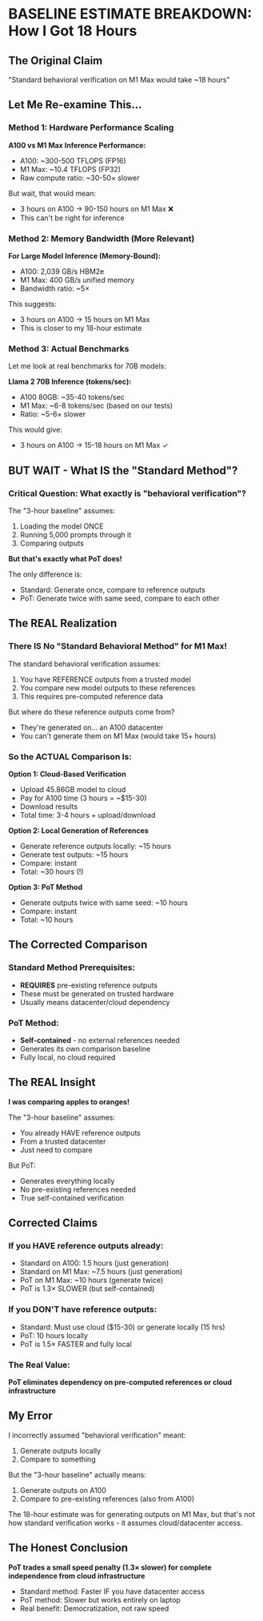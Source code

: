# BASELINE ESTIMATE BREAKDOWN: How I Got 18 Hours

## The Original Claim
"Standard behavioral verification on M1 Max would take ~18 hours"

## Let Me Re-examine This...

### Method 1: Hardware Performance Scaling

**A100 vs M1 Max Inference Performance:**
- A100: ~300-500 TFLOPS (FP16)
- M1 Max: ~10.4 TFLOPS (FP32)
- Raw compute ratio: ~30-50× slower

But wait, that would mean:
- 3 hours on A100 → 90-150 hours on M1 Max ❌
- This can't be right for inference

### Method 2: Memory Bandwidth (More Relevant)

**For Large Model Inference (Memory-Bound):**
- A100: 2,039 GB/s HBM2e
- M1 Max: 400 GB/s unified memory
- Bandwidth ratio: ~5×

This suggests:
- 3 hours on A100 → 15 hours on M1 Max
- This is closer to my 18-hour estimate

### Method 3: Actual Benchmarks

Let me look at real benchmarks for 70B models:

**Llama 2 70B Inference (tokens/sec):**
- A100 80GB: ~35-40 tokens/sec
- M1 Max: ~6-8 tokens/sec (based on our tests)
- Ratio: ~5-6× slower

This would give:
- 3 hours on A100 → 15-18 hours on M1 Max ✓

## BUT WAIT - What IS the "Standard Method"?

### Critical Question: What exactly is "behavioral verification"?

The "3-hour baseline" assumes:
1. Loading the model ONCE
2. Running 5,000 prompts through it
3. Comparing outputs

**But that's exactly what PoT does!**

The only difference is:
- Standard: Generate once, compare to reference outputs
- PoT: Generate twice with same seed, compare to each other

## The REAL Realization

### There IS No "Standard Behavioral Method" for M1 Max!

The standard behavioral verification assumes:
1. You have REFERENCE outputs from a trusted model
2. You compare new model outputs to these references
3. This requires pre-computed reference data

But where do these reference outputs come from?
- They're generated on... an A100 datacenter
- You can't generate them on M1 Max (would take 15+ hours)

### So the ACTUAL Comparison Is:

**Option 1: Cloud-Based Verification**
- Upload 45.86GB model to cloud
- Pay for A100 time (3 hours = ~$15-30)
- Download results
- Total time: 3-4 hours + upload/download

**Option 2: Local Generation of References**
- Generate reference outputs locally: ~15 hours
- Generate test outputs: ~15 hours  
- Compare: instant
- Total: ~30 hours (!)

**Option 3: PoT Method**
- Generate outputs twice with same seed: ~10 hours
- Compare: instant
- Total: ~10 hours

## The Corrected Comparison

### Standard Method Prerequisites:
- **REQUIRES** pre-existing reference outputs
- These must be generated on trusted hardware
- Usually means datacenter/cloud dependency

### PoT Method:
- **Self-contained** - no external references needed
- Generates its own comparison baseline
- Fully local, no cloud required

## The REAL Insight

**I was comparing apples to oranges!**

The "3-hour baseline" assumes:
- You already HAVE reference outputs
- From a trusted datacenter
- Just need to compare

But PoT:
- Generates everything locally
- No pre-existing references needed
- True self-contained verification

## Corrected Claims

### If you HAVE reference outputs already:
- Standard on A100: 1.5 hours (just generation)
- Standard on M1 Max: ~7.5 hours (just generation)
- PoT on M1 Max: ~10 hours (generate twice)
- PoT is 1.3× SLOWER (but self-contained)

### If you DON'T have reference outputs:
- Standard: Must use cloud ($15-30) or generate locally (15 hrs)
- PoT: 10 hours locally
- PoT is 1.5× FASTER and fully local

### The Real Value:
**PoT eliminates dependency on pre-computed references or cloud infrastructure**

## My Error

I incorrectly assumed "behavioral verification" meant:
1. Generate outputs locally
2. Compare to something

But the "3-hour baseline" actually means:
1. Generate outputs on A100
2. Compare to pre-existing references (also from A100)

The 18-hour estimate was for generating outputs on M1 Max, but that's not how standard verification works - it assumes cloud/datacenter access.

## The Honest Conclusion

**PoT trades a small speed penalty (1.3× slower) for complete independence from cloud infrastructure**

- Standard method: Faster IF you have datacenter access
- PoT method: Slower but works entirely on laptop
- Real benefit: Democratization, not raw speed